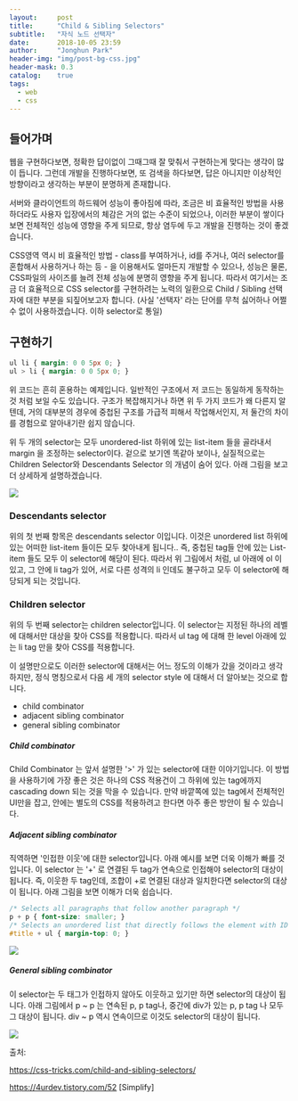 ```yaml
---
layout:     post
title:      "Child & Sibling Selectors"
subtitle:   "자식 노드 선택자"
date:       2018-10-05 23:59
author:     "Jonghun Park"
header-img: "img/post-bg-css.jpg"
header-mask: 0.3
catalog:    true
tags:
  - web
  - css
---
```


## 들어가며

웹을 구현하다보면, 정확한 답이없이 그때그때 잘 맞춰서 구현하는게 맞다는 생각이 많이 듭니다. 그런데 개발을 진행하다보면, 또 검색을 하다보면, 답은 아니지만 이상적인 방향이라고 생각하는 부분이 분명하게 존재합니다. 

서버와 클라이언트의 하드웨어 성능이 좋아짐에 따라, 조금은 비 효율적인 방법을 사용하더라도 사용자 입장에서의 체감은 거의 없는 수준이 되었으나, 이러한 부분이 쌓이다 보면 전체적인 성능에 영향을 주게 되므로, 항상 염두에 두고 개발을 진행하는 것이 좋겠습니다. 

CSS영역 역시 비 효율적인 방법 - class를 부여하거나, id를 주거나, 여러 selector를 혼합해서 사용하거나 하는 등 - 을 이용해서도 얼마든지 개발할 수 있으나, 성능은 물론, CSS파일의 사이즈를 늘려 전체 성능에 분명히 영향을 주게 됩니다. 따라서 여기서는 조금 더 효율적으로 CSS selector를 구현하려는 노력의 일환으로 Child / Sibling 선택자에 대한 부분을 되짚어보고자 합니다. (사실 '선택자' 라는 단어를 무척 싫어하나 어쩔 수 없이 사용하겠습니다. 이하 selector로 통일)



## 구현하기

```css
ul li { margin: 0 0 5px 0; }
ul > li { margin: 0 0 5px 0; }
```

위 코드는 흔히 혼용하는 예제입니다. 일반적인 구조에서 저 코드는 동일하게 동작하는 것 처럼 보일 수도 있습니다. 구조가 복잡해지거나 하면 위 두 가지 코드가 왜 다른지 알 텐데, 거의 대부분의 경우에 중첩된 구조를 가급적 피해서 작업해서인지, 저 둘간의 차이를 경험으로 알아내기란 쉽지 않습니다. 

위 두 개의 selector는 모두 unordered-list 하위에 있는 list-item 들을 골라내서 margin 을 조정하는 selector이다. 겉으로 보기엔 똑같아 보이나, 실질적으로는 Children Selector와 Descendants Selector 의 개념이 숨어 있다. 아래 그림을 보고 더 상세하게 설명하겠습니다. 

![](/blog/img/post/2018-10-05-css-child-sibling-selectors/css-child-sibling-selectors-00001.png)

### Descendants selector

위의 첫 번째 항목은 descendants selector 이입니다. 이것은 unordered list 하위에 있는 어떠한 list-item 들이든 모두 찾아내게 됩니다.. 즉, 중첩된 tag들 안에 있는 List-item 들도 모두 이 selector에 해당이 된다. 따라서 위 그림에서 처럼, ul 아래에 ol 이 있고, 그 안에 li tag가 있어, 서로 다른 성격의 li 인데도 불구하고 모두 이 selector에 해당되게 되는 것입니다.

### Children selector

위의 두 번째 selector는 children selector입니다. 이 selector는 지정된 하나의 레벨에 대해서만 대상을 찾아 CSS를 적용합니다. 따라서 ul tag 에 대해 한 level 아래에 있는 li tag 만을 찾아 CSS를 적용합니다. 

이 설명만으로도 이러한 selector에 대해서는 어느 정도의 이해가 갔을 것이라고 생각하지만, 정식 명칭으로서 다음 세 개의 selector style 에 대해서 더 알아보는 것으로 합니다. 

- child combinator
- adjacent sibling combinator
- general sibling combinator

##### Child combinator

Child Combinator 는 앞서 설명한 '>' 가 있는 selector에 대한 이야기입니다. 이 방법을 사용하기에 가장 좋은 것은 하나의 CSS 적용건이 그 하위에 있는 tag에까지 cascading down 되는 것을 막을 수 있습니다. 만약 바깥쪽에 있는 tag에서 전체적인 UI만을 잡고, 안에는 별도의 CSS를 적용하려고 한다면 아주 좋은 방안이 될 수 있습니다.

##### Adjacent sibling combinator

직역하면 '인접한 이웃'에 대한 selector입니다. 아래 예시를 보면 더욱 이해가 빠를 것입니다. 이 selector 는 '+' 로 연결된 두 tag가 연속으로 인접해야 selector의 대상이 됩니다. 즉, 이웃한 두 tag인데, 조합이 +로 연결된 대상과 일치한다면 selector의 대상이 됩니다. 아래 그림을 보면 이해가 더욱 쉽습니다.

```css
/* Selects all paragraphs that follow another paragraph */
p + p { font-size: smaller; } 
/* Selects an unordered list that directly follows the element with ID title */
#title + ul { margin-top: 0; } 
```
![](/blog/img/post/2018-10-05-css-child-sibling-selectors/css-child-sibling-selectors-00002.png)

##### General sibling combinator

이 selector는 두 태그가 인접하지 않아도 이웃하고 있기만 하면 selector의 대상이 됩니다. 아래 그림에서 p ~ p 는 연속된 p, p tag나, 중간에 div가 있는 p, p tag 나 모두 그 대상이 됩니다. div ~ p 역시 연속이므로 이것도 selector의 대상이 됩니다.

![](/blog/img/post/2018-10-05-css-child-sibling-selectors/css-child-sibling-selectors-00003.png)

출처: 

https://css-tricks.com/child-and-sibling-selectors/

https://4urdev.tistory.com/52 [Simplify]